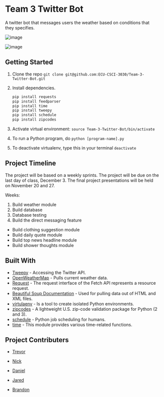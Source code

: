 # Team 3 Twitter Bot
A twitter bot that messages users the weather based on conditions that they specifies. 

![image](https://img.shields.io/badge/completion-85%25-blue.svg)

![image](http://www.smallplanet.com/soapbox/wp-content/uploads/2018/06/22adb21cd5efbf3d4dde9a8ce8c188c3.jpg)

## Getting Started

1. Clone the repo `git clone git@github.com:ECU-CSCI-3030/Team-3-Twitter-Bot.git`

2. Install dependencies.

   ```bash
   pip install requests
   pip install feedparser
   pip install time
   pip install tweepy
   pip install schedule
   pip install zipcodes
   ```

3. Activate virtual environment: `source Team-3-Twitter-Bot/bin/activate`

4. To run a Python program, do `python [program-name].py`

5. To deactivate virtualenv, type this in your terminal `deactivate`


## Project Timeline

The project will be based on a weekly sprints. The project will be due on the last day of class, December 3. The final project presentations will be held on November 20 and 27.

Weeks:

1. Build weather module
2. Build database
3. Database testing
4. Build the direct messaging feature

- Build clothing suggestion module
- Build daily quote module
- Build top news headline module
- Build shower thoughts module



## Built With

- [Tweepy](http://docs.tweepy.org/en/v3.5.0/getting_started.html) - Accessing the Twitter API.
- [OpenWeatherMap](https://openweathermap.org/api) - Pulls current weather data.
- [Request](https://developer.mozilla.org/en-US/docs/Web/API/Request) - The request interface of the Fetch API represents a resource request.
- [Beautiful Soup Documentation](https://www.crummy.com/software/BeautifulSoup/bs4/doc/) - Used for pulling data out of HTML and XML files.
- [virtulaenv](https://virtualenv.pypa.io/en/stable/) - Is a tool to create isolated Python environments.
- [zipcodes](https://pypi.org/project/zipcodes/) - A lightweight U.S. zip-code validation package for Python (2 and 3).
- [schedule](https://pypi.org/project/schedule/) - Python job scheduling for humans. 
- [time](https://docs.python.org/2/library/time.html) - This module provides various time-related functions.


## Project Contributers

- [Trevor](https://github.com/Downeyt16)

- [Nick](https://github.com/ellisn15)

- [Daniel](https://github.com/DanielLeeMeeks)

- [Jared](https://githib.com/phillipsjar12)

- [Brandon](https://github.com/brandonAdame)

